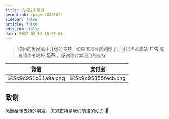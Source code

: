 ```yaml
---
title: 支持这个项目
permalink: /pages/030101/
sidebar: false
article: false
editLink: false
date: 2022-02-09 10:50:01
---
```


> 项目的发展离不开你的支持，如果本项目帮到你了，可以点点本站 **广告** 或者请作者喝杯 **奶茶** ，感谢你对本项目的支持

|   微信  |   支付宝  |
|--- | --- |
|  ![5c9c951c61a9a.png](https://img.el-admin.xin/images/2020/06/25/5c9c951c61a9a.png)   |  ![5c9c95355fecb.png](https://img.el-admin.xin/images/2020/06/25/5c9c95355fecb.png)  |

## 致谢

感谢给予支持的朋友，您的支持是我们前进的动力 🎉
